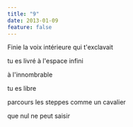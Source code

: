 ```yaml
---
title: "9"
date: 2013-01-09
feature: false
---
```


Finie
la voix intérieure
qui t'exclavait

tu es livré
à l'espace infini

à l'innombrable

tu es libre

parcours les steppes
comme un cavalier

que nul ne peut saisir
